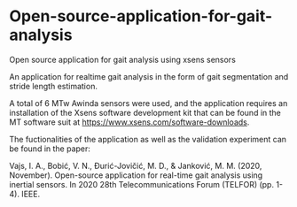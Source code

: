 # Open-source-application-for-gait-analysis
Open source application for gait analysis using xsens sensors


An application for realtime gait analysis in the form of gait segmentation and stride length estimation.

A total of 6 MTw Awinda sensors were used, and the application requires an installation of the Xsens software development kit that can be found in the MT software suit at https://www.xsens.com/software-downloads. 

The fuctionalities of the application as well as the validation experiment can be found in the paper:

Vajs, I. A., Bobić, V. N., Ðurić-Jovičić, M. D., & Janković, M. M. (2020, November). Open-source application for real-time gait analysis using inertial sensors. In 2020 28th Telecommunications Forum (TELFOR) (pp. 1-4). IEEE.
